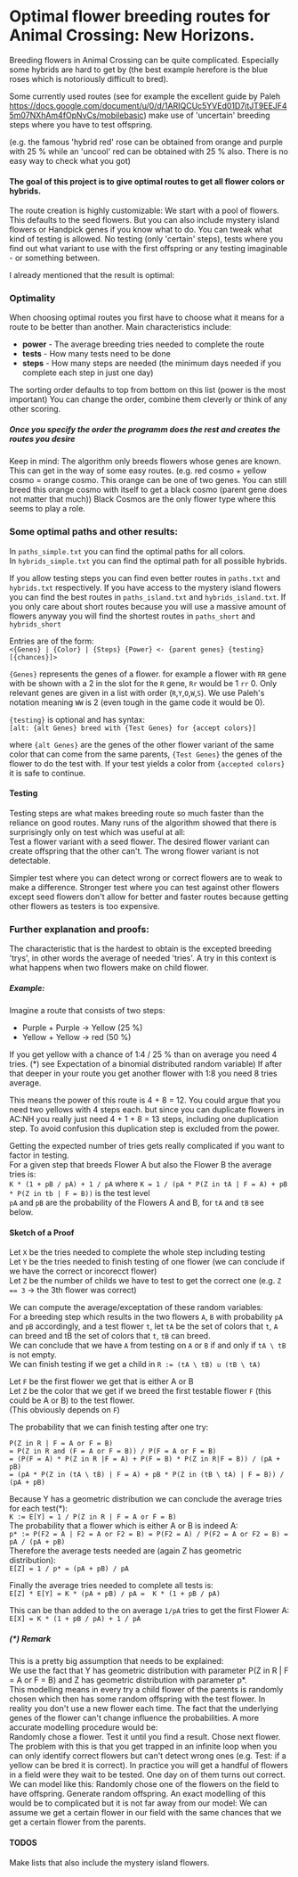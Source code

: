 # Optimal flower breeding routes for Animal Crossing: New Horizons.

Breeding flowers in Animal Crossing can be quite complicated.
Especially some hybrids are hard to get by (the best example herefore is the blue roses which is notoriously difficult to bred).

Some currently used routes (see for example the excellent guide by Paleh https://docs.google.com/document/u/0/d/1ARIQCUc5YVEd01D7jtJT9EEJF45m07NXhAm4fOpNvCs/mobilebasic) make use of 'uncertain' breeding steps where you have to test offspring.

(e.g. the famous 'hybrid red' rose can be obtained from orange and purple with 25 % while an 'uncool' red can be obtained with 25 % also. There is no easy way to check what you got)

#### The goal of this project is to give optimal routes to get all flower colors or hybrids.
The route creation is highly customizable:
We start with a pool of flowers. This defaults to the seed flowers. But you can also include mystery island flowers or Handpick genes if you know what to do.
You can tweak what kind of testing is allowed.
No testing (only 'certain' steps), tests where you find out what variant to use with the first
offspring or any testing imaginable - or something between.

I already mentioned that the result is optimal:

### Optimality

When choosing optimal routes you first have to choose what it means for a route to be better than another.
Main characteristics include:

+ **power** - The average breeding tries needed to complete the route
+ **tests** - How many tests need to be done
+ **steps** - How many steps are needed (the minimum days needed if you complete each step in just one day)

The sorting order defaults to top from bottom on this list (power is the most important)
You can change the order, combine them cleverly or think of any other scoring.

##### Once you specify the order the programm does the rest and creates the routes you desire

Keep in mind: The algorithm only breeds flowers whose genes are known. This can get in the way of
some easy routes.
(e.g. red cosmo + yellow cosmo = orange cosmo. This orange can be one of two genes.
You can still breed this orange cosmo with itself to get a black cosmo (parent gene does not matter that much))
Black Cosmos are the only flower type where this seems to play a role.


### Some optimal paths and other results:
In `paths_simple.txt` you can find the optimal paths for all colors.\
In `hybrids_simple.txt` you can find the optimal path for all possible hybrids.

If you allow testing steps you can find even better routes in `paths.txt` and `hybrids.txt` respectively.
If you have access to the mystery island flowers you can find the best routes in `paths_island.txt` and `hybrids_island.txt`.
If you only care about short routes because you will use a massive amount of flowers anyway
you will find the shortest routes in `paths_short` and `hybrids_short`


Entries are of the form:\
`<{Genes} | {Color} | {Steps} {Power} <- {parent genes} {testing} [{chances}]>`

`{Genes}` represents the genes of a flower. for example a flower with `RR` gene with be shown with a 2 in
the slot for the `R` gene, `Rr` would be 1 `rr` 0.
Only relevant genes are given in a list with order (`R`,`Y`,`O`,`W`,`S`).
We use Paleh's notation meaning `WW` is 2 (even tough in the game code it would be 0).

`{testing}` is optional and has syntax: \
`[alt: {alt Genes} breed with {Test Genes} for {accept colors}]`

where `{alt Genes}` are the genes of the other flower variant of the same color that
can come from the same parents, `{Test Genes}` the genes of the flower to do the test with.
If your test yields a color from `{accepted colors}` it is safe to continue.

#### Testing
Testing steps are what makes breeding route so much faster than the reliance on good routes.
Many runs of the algorithm showed that there is surprisingly only on test which was useful at all:\
Test a flower variant with a seed flower. The desired flower variant can create offspring that the other can't.
The wrong flower variant is not detectable.

Simpler test where you can detect wrong or correct flowers are to weak to make a difference.
Stronger test where you can test against other flowers except seed flowers don't allow
for better and faster routes because getting other flowers as testers is too expensive.

### Further explanation and proofs:

The characteristic that is the hardest to obtain is the excepted breeding 'trys',
in other words the average of needed 'tries'.
A try in this context is what happens when two flowers make on child flower.

##### Example:
Imagine a route that consists of two steps:

+ Purple + Purple -> Yellow (25 %)
+ Yellow + Yellow -> red (50 %)

If you get yellow with a chance of 1:4 / 25 % than on average you need 4 tries. (*) see Expectation of a binomial distributed random variable)
If after that deeper in your route you get another flower with 1:8 you need 8 tries average.

This means the power of this route is 4 + 8 = 12.
You could argue that you need two yellows with 4 steps each. but since you can duplicate flowers
in AC:NH you really just need 4 + 1 + 8 = 13 steps, including one duplication step.
To avoid confusion this duplication step is excluded from the power.

Getting the expected number of tries gets really complicated if you want to factor in testing.\
For a given step that breeds Flower A but also the Flower B the average tries is:\
`K * (1 + pB / pA) + 1 / pA` where `K = 1 / (pA * P(Z in tA | F = A) + pB * P(Z in tb | F = B))` is the test level\
`pA` and `pB` are the probability of the Flowers A and B, for `tA` and `tB` see below.

#### Sketch of a Proof

Let `X` be the tries needed to complete the whole step including testing\
Let `Y` be the tries needed to finish testing of one flower (we can conclude if we have the correct or incorecct flower)\
Let `Z` be the number of childs we have to test to get the correct one (e.g. `Z == 3` -> the 3th flower was correct)

We can compute the average/exceptation of these random variables:\
For a breeding step which results in the two flowers `A`, `B`
with probability `pA` and `pB` accordingly, and a test flower `t`,
let `tA` be the set of colors that `t`, `A` can breed and tB the set of colors that `t`, `tB` can breed.\
We can conclude that we have `A` from testing on `A` or `B` if and only if `tA \ tB` is not empty.\
We can finish testing if we get a child in `R := (tA \ tB) u (tB \ tA)`

Let `F` be the first flower we get that is either A or B\
Let `Z` be the color that we get if we breed the first testable flower `F`
(this could be A or B) to the test flower.\
(This obviously depends on `F`)

The probability that we can finish testing after one try:
```
P(Z in R | F = A or F = B)
= P(Z in R and (F = A or F = B)) / P(F = A or F = B)
= (P(F = A) * P(Z in R |F = A) + P(F = B) * P(Z in R|F = B)) / (pA + pB)
= (pA * P(Z in (tA \ tB) | F = A) + pB * P(Z in (tB \ tA) | F = B)) / (pA + pB)
```
Because Y has a geometric distribution we can conclude the average tries for each test(*):\
`K := E[Y] = 1 / P(Z in R | F = A or F = B)`\
The probability that a flower which is either A or B is indeed A:\
`p* := P(F2 = A | F2 = A or F2 = B) = P(F2 = A) / P(F2 = A or F2 = B) = pA / (pA + pB)`\
Therefore the average tests needed are (again Z has geometric distribution):\
`E[Z] = 1 / p* = (pA + pB) / pA`

Finally the average tries needed to complete all tests is:\
`E[Z] * E[Y] = K * (pA + pB) / pA =  K * (1 + pB / pA)`

This can be than added to the on average `1/pA` tries to get the first Flower A:\
`E[X] = K * (1 + pB / pA) + 1 / pA`

##### (*) Remark
This is a pretty big assumption that needs to be explained:\
We use the fact that Y has geometric distribution with parameter P(Z in R | F = A or F = B)
and Z has geometric distribution with parameter p*.\
This modelling means in every try a child flower of the parents is randomly chosen which then has some random offspring
with the test flower. In reality you don't use a new flower each time. The fact that the
underlying genes of the flower can't change influence the probabilities.
A more accurate modelling procedure would be:\
Randomly chose a flower. Test it until you find a result. Chose next flower.
The problem with this is that you get trapped in an infinite loop when you can only identify correct flowers
but can't detect wrong ones (e.g. Test: if a yellow can be bred it is correct).
In practice you will get a handful of flowers in a field were they wait to be tested.
One day on of them turns out correct. We can model like this:
Randomly chose one of the flowers on the field to have offspring. Generate random offspring.
An exact modelling of this would be to complicated but it is not far away from our model:
We can assume we get a certain flower in our field with the same chances that we get
a certain flower from the parents.

#### TODOS

Make lists that also include the mystery island flowers.

